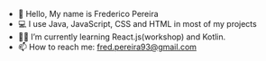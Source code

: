 - 👋 Hello, My name is Frederico Pereira
- 💻 I use Java, JavaScript, CSS and HTML in most of my projects
- 🧗‍♀️ I’m currently learning React.js(workshop) and Kotlin.
- 📫 How to reach me: fred.pereira93@gmail.com



<!---
FredericoPAP/FredericoPAP is a ✨ special ✨ repository because its `README.md` (this file) appears on your GitHub profile.
You can click the Preview link to take a look at your changes.
--->
